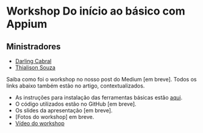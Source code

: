 # Workshop Do início ao básico com Appium

## Ministradores
- [Darling Cabral](https://www.linkedin.com/in/darling-cabral-6b709a49/)
- [Thialison Souza](https://www.linkedin.com/in/thialisontester/)

Saiba como foi o workshop no nosso post do Medium [em breve]. Todos os links abaixo também estão no artigo, contextualizados.

- As instruções para instalação das ferramentas básicas estão [aqui](https://drive.google.com/drive/folders/1nxHSehkXVKIoaTsDq8expfSYI-MAY-63?usp=sharing).
- O código utilizados estão no GitHub [em breve].
- Os slides da apresentação [em breve].
- [Fotos do workshop] em breve.
- [Vídeo do workshop](https://www.youtube.com/watch?v=eBCHnNclOBg)

